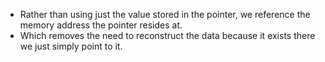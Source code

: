 - Rather than using just the value stored in the pointer, we reference the memory address the pointer resides at.
- Which removes the need to reconstruct the data because it exists there we just simply point to it.